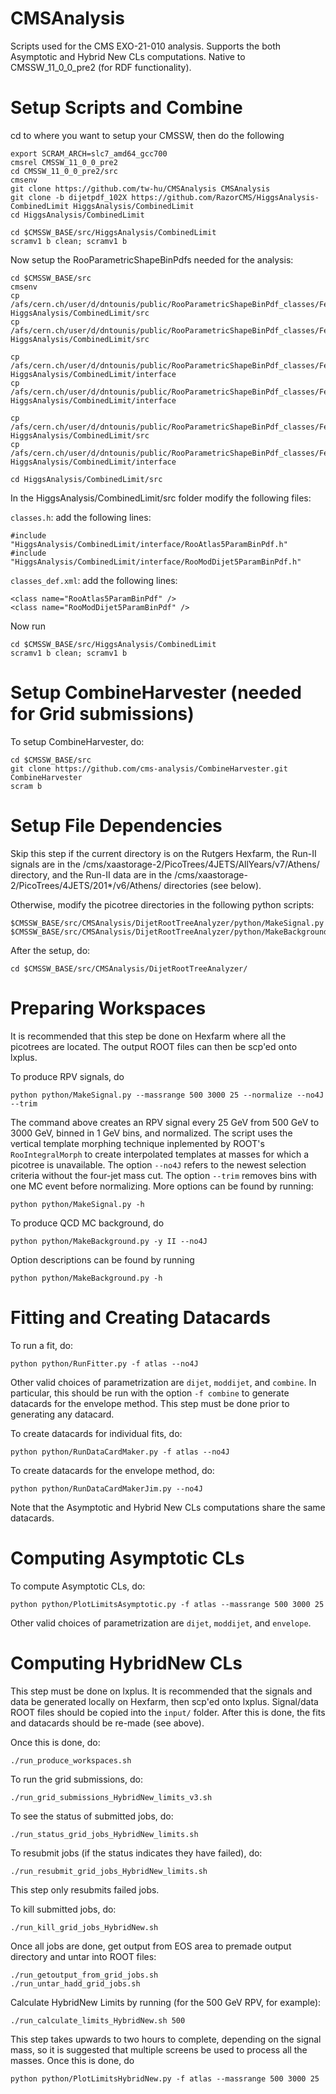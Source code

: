 # CMSAnalysis
Scripts used for the CMS EXO-21-010 analysis. Supports the both Asymptotic and Hybrid New CLs computations. Native to CMSSW_11_0_0_pre2 (for RDF functionality).


# Setup Scripts and Combine

cd to where you want to setup your CMSSW, then do the following

```
export SCRAM_ARCH=slc7_amd64_gcc700
cmsrel CMSSW_11_0_0_pre2
cd CMSSW_11_0_0_pre2/src
cmsenv
git clone https://github.com/tw-hu/CMSAnalysis CMSAnalysis
git clone -b dijetpdf_102X https://github.com/RazorCMS/HiggsAnalysis-CombinedLimit HiggsAnalysis/CombinedLimit
cd HiggsAnalysis/CombinedLimit

cd $CMSSW_BASE/src/HiggsAnalysis/CombinedLimit
scramv1 b clean; scramv1 b
```

Now setup the RooParametricShapeBinPdfs needed for the analysis:

```
cd $CMSSW_BASE/src
cmsenv
cp /afs/cern.ch/user/d/dntounis/public/RooParametricShapeBinPdf_classes/February_2021/classes/cc_files/RooDijet5ParamBinPdf.cc HiggsAnalysis/CombinedLimit/src
cp /afs/cern.ch/user/d/dntounis/public/RooParametricShapeBinPdf_classes/February_2021/classes/cc_files/RooModDijet5ParamBinPdf.cc HiggsAnalysis/CombinedLimit/src

cp /afs/cern.ch/user/d/dntounis/public/RooParametricShapeBinPdf_classes/February_2021/classes/h_files/RooDijet5ParamBinPdf.h HiggsAnalysis/CombinedLimit/interface
cp /afs/cern.ch/user/d/dntounis/public/RooParametricShapeBinPdf_classes/February_2021/classes/h_files/RooModDijet5ParamBinPdf.h HiggsAnalysis/CombinedLimit/interface

cp /afs/cern.ch/user/d/dntounis/public/RooParametricShapeBinPdf_classes/February_2021/classes/cc_files/RooAtlas5ParamBinPdf.cc HiggsAnalysis/CombinedLimit/src
cp /afs/cern.ch/user/d/dntounis/public/RooParametricShapeBinPdf_classes/February_2021/classes/h_files/RooAtlas5ParamBinPdf.h HiggsAnalysis/CombinedLimit/interface

cd HiggsAnalysis/CombinedLimit/src
```
In the HiggsAnalysis/CombinedLimit/src folder modify the following files:

``` classes.h ```: add the following lines:  
```
#include "HiggsAnalysis/CombinedLimit/interface/RooAtlas5ParamBinPdf.h"
#include "HiggsAnalysis/CombinedLimit/interface/RooModDijet5ParamBinPdf.h"
```

```classes_def.xml```: add the following lines:  	
```
<class name="RooAtlas5ParamBinPdf" /> 
<class name="RooModDijet5ParamBinPdf" /> 
```

Now run

```
cd $CMSSW_BASE/src/HiggsAnalysis/CombinedLimit 
scramv1 b clean; scramv1 b
```

# Setup CombineHarvester (needed for Grid submissions)

To setup CombineHarvester, do:

```
cd $CMSSW_BASE/src
git clone https://github.com/cms-analysis/CombineHarvester.git CombineHarvester
scram b
```

# Setup File Dependencies

Skip this step if the current directory is on the Rutgers Hexfarm, the Run-II signals are in the /cms/xaastorage-2/PicoTrees/4JETS/AllYears/v7/Athens/ directory, and the Run-II data are in the /cms/xaastorage-2/PicoTrees/4JETS/201*/v6/Athens/ directories (see below).

Otherwise, modify the picotree directories in the following python scripts:
```
$CMSSW_BASE/src/CMSAnalysis/DijetRootTreeAnalyzer/python/MakeSignal.py
$CMSSW_BASE/src/CMSAnalysis/DijetRootTreeAnalyzer/python/MakeBackground.py
```

After the setup, do:
```
cd $CMSSW_BASE/src/CMSAnalysis/DijetRootTreeAnalyzer/
```

# Preparing Workspaces

It is recommended that this step be done on Hexfarm where all the picotrees are located. The output ROOT files can then be scp'ed onto lxplus.

To produce RPV signals, do
```
python python/MakeSignal.py --massrange 500 3000 25 --normalize --no4J --trim
```
The command above creates an RPV signal every 25 GeV from 500 GeV to 3000 GeV, binned in 1 GeV bins, and normalized. The script uses the vertical template morphing technique inplemented by ROOT's ```RooIntegralMorph``` to create interpolated templates at masses for which a picotree is unavailable. The option ```--no4J``` refers to the newest selection criteria without the four-jet mass cut. The option ```--trim``` removes bins with one MC event before normalizing. More options can be found by running:
```
python python/MakeSignal.py -h
```

To produce QCD MC background, do
```
python python/MakeBackground.py -y II --no4J
```
Option descriptions can be found by running
```
python python/MakeBackground.py -h
```

# Fitting and Creating Datacards

To run a fit, do:

```
python python/RunFitter.py -f atlas --no4J
```
Other valid choices of parametrization are ```dijet```, ```moddijet```, and ```combine```. In particular, this should be run with the option ```-f combine``` to generate datacards for the envelope method. This step must be done prior to generating any datacard.

To create datacards for individual fits, do:
```
python python/RunDataCardMaker.py -f atlas --no4J
```

To create datacards for the envelope method, do:
```
python python/RunDataCardMakerJim.py --no4J
```
Note that the Asymptotic and Hybrid New CLs computations share the same datacards.

# Computing Asymptotic CLs

To compute Asymptotic CLs, do:

```
python python/PlotLimitsAsymptotic.py -f atlas --massrange 500 3000 25
```
Other valid choices of parametrization are ```dijet```, ```moddijet```, and ```envelope```.

# Computing HybridNew CLs

This step must be done on lxplus. It is recommended that the signals and data be generated locally on Hexfarm, then scp'ed onto lxplus. Signal/data ROOT files should be copied into the ```input/``` folder. After this is done, the fits and datacards should be re-made (see above).

Once this is done, do:
```
./run_produce_workspaces.sh
```
To run the grid submissions, do:
```
./run_grid_submissions_HybridNew_limits_v3.sh
```
To see the status of submitted jobs, do:
```
./run_status_grid_jobs_HybridNew_limits.sh
```
To resubmit jobs (if the status indicates they have failed), do:
```
./run_resubmit_grid_jobs_HybridNew_limits.sh
```
This step only resubmits failed jobs.

To kill submitted jobs, do:
```
./run_kill_grid_jobs_HybridNew.sh
```

Once all jobs are done, get output from EOS area to premade output directory and untar into ROOT files:
```
./run_getoutput_from_grid_jobs.sh
./run_untar_hadd_grid_jobs.sh
```
Calculate HybridNew Limits by running (for the 500 GeV RPV, for example):
```
./run_calculate_limits_HybridNew.sh 500
```
This step takes upwards to two hours to complete, depending on the signal mass, so it is suggested that multiple screens be used to process all the masses. Once this is done, do
```
python python/PlotLimitsHybridNew.py -f atlas --massrange 500 3000 25
```



